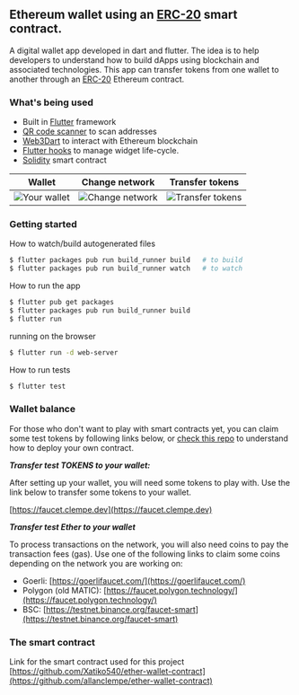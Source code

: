 ## Ethereum wallet using an [ERC-20](https://en.wikipedia.org/wiki/ERC-20) smart contract.

A digital wallet app developed in dart and flutter. The idea is to help developers to understand how to build dApps using blockchain and associated technologies. This app can transfer tokens from one wallet to another through an [ERC-20](https://en.wikipedia.org/wiki/ERC-20) Ethereum contract.

### What's being used

- Built in [Flutter](https://flutter.dev/docs/get-started/install) framework
- [QR code scanner](https://github.com/juliuscanute/qr_code_scanner) to scan addresses
- [Web3Dart](https://github.com/simolus3/web3dart) to interact with Ethereum blockchain
- [Flutter hooks](https://github.com/rrousselGit/flutter_hooks) to manage widget life-cycle.
- [Solidity](https://github.com/allanclempe/ether-wallet-contract) smart contract

|                               Wallet                               |                              Change network                              |                               Transfer tokens                               |
| :----------------------------------------------------------------: | :----------------------------------------------------------------------: | :-------------------------------------------------------------------------: |
| ![Your wallet](https://faucet.clempe.dev/images/your-wallet-3.png) | ![Change network](https://faucet.clempe.dev/images/change-network-3.png) | ![Transfer tokens](https://faucet.clempe.dev/images/transfer-address-3.png) |

### Getting started

How to watch/build autogenerated files

```bash
$ flutter packages pub run build_runner build   # to build
$ flutter packages pub run build_runner watch   # to watch
```

How to run the app

```bash
$ flutter pub get packages
$ flutter packages pub run build_runner build
$ flutter run
```

running on the browser

```bash
$ flutter run -d web-server
```

How to run tests

```bash
$ flutter test
```

### Wallet balance

For those who don't want to play with smart contracts yet, you can claim some test tokens by following links below, or [check this repo](https://github.com/Xatiko540/ether-wallet-contract) to understand how to deploy your own contract.

**_Transfer test TOKENS to your wallet:_**

After setting up your wallet, you will need some tokens to play with. Use the link below to transfer some tokens to your wallet.

[https://faucet.clempe.dev](https://faucet.clempe.dev)

**_Transfer test Ether to your wallet_**

To process transactions on the network, you will also need coins to pay the transaction fees (gas). Use one of the following links to claim some coins depending on the network you are working on:

- Goerli: [https://goerlifaucet.com/](https://goerlifaucet.com/)
- Polygon (old MATIC): [https://faucet.polygon.technology/](https://faucet.polygon.technology/)
- BSC: [https://testnet.binance.org/faucet-smart](https://testnet.binance.org/faucet-smart)

### The smart contract

Link for the smart contract used for this project [https://github.com/Xatiko540/ether-wallet-contract](https://github.com/allanclempe/ether-wallet-contract)



